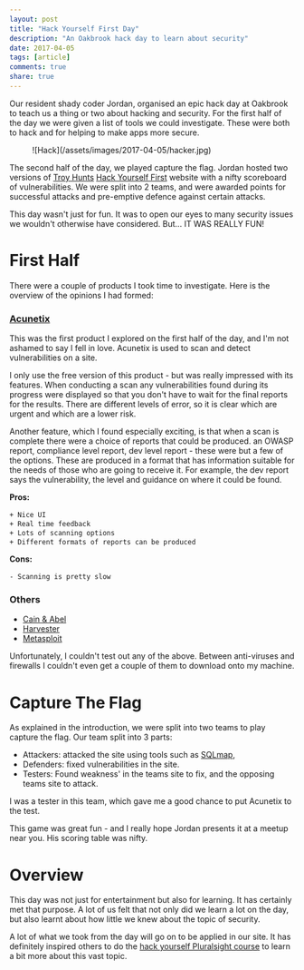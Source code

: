 ```yaml
---
layout: post
title: "Hack Yourself First Day"
description: "An Oakbrook hack day to learn about security"
date: 2017-04-05
tags: [article]
comments: true
share: true
---
```


Our resident shady coder Jordan, organised an epic hack day at Oakbrook to teach us a thing or two about hacking and 
security. For the first half of the day we were given a list of tools we could investigate. These were both to hack and 
for helping to make apps more secure.

<div style="align:center; width:80%; margin-left: 8%;" markdown="1">
![Hack](/assets/images/2017-04-05/hacker.jpg)
</div>

The second half of the day, we played capture the flag. Jordan hosted two versions of [Troy Hunts](https://www.troyhunt.com/) [Hack Yourself First](https://hackyourselffirst.troyhunt.com/) website with a nifty scoreboard of vulnerabilities. We were split into 2 teams, and 
were awarded points for successful attacks and pre-emptive defence against certain attacks. 

This day wasn't just for fun. It was to open our eyes to many security issues we wouldn't otherwise have considered. But... IT 
WAS REALLY FUN!

# First Half

There were a couple of products I took time to investigate. Here is the overview of the opinions I had formed:

### [Acunetix](https://www.acunetix.com/blog/docs/acunetix-quick-start-guide/)

This was the first product I explored on the first half of the day, and I'm not ashamed to say I fell in love.
Acunetix is used to scan and detect vulnerabilities on a site. 

I only use the free version of this product - but was really impressed with its features. When conducting a scan 
any vulnerabilities found during its progress were displayed so that you don't have to wait for the final reports 
for the results. There are different levels of error, so it is clear which are urgent and which are a lower risk.

Another feature, which I found especially exciting, is that when a scan is complete there were a choice of reports that could 
be produced. an OWASP report, compliance level report, dev level report - these were but a few of the options. These are 
produced in a format that has information suitable for the needs of those who are going to receive it. For example, the dev 
report says the vulnerability, the level and guidance on where it could be found. 

**Pros:**
```
+ Nice UI
+ Real time feedback
+ Lots of scanning options
+ Different formats of reports can be produced
```

**Cons:**
```
- Scanning is pretty slow
```
### Others 

- [Cain & Abel](http://www.oxid.it/cain.html)
- [Harvester](https://github.com/laramies/theHarvester)
- [Metasploit](https://www.metasploit.com/)

Unfortunately, I couldn't test out any of the above. Between anti-viruses and firewalls
I couldn't even get a couple of them to download onto my machine.

# Capture The Flag

As explained in the introduction, we were split into two teams to play capture the flag.
Our team split into 3 parts:

- Attackers: attacked the site using tools such as [SQLmap](http://sqlmap.org/),
- Defenders: fixed vulnerabilities in the site. 
- Testers: Found weakness' in the teams site to fix, and the opposing teams site to attack.

I was a tester in this team, which gave me a good chance to put Acunetix to the test.

This game was great fun - and I really hope Jordan presents it at a meetup near you. His scoring
table was nifty. 

# Overview

This day was not just for entertainment but also for learning. It has certainly met that purpose. 
A lot of us felt that not only did we learn a lot on the day, but also learnt about how little we knew
 about the topic of security.

A lot of what we took from the day will go on to be applied in our site. It has definitely inspired others to 
do the [hack yourself Pluralsight course](https://www.pluralsight.com/courses/hack-yourself-first) to learn a bit more about this vast topic.

